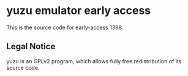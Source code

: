 yuzu emulator early access
=============

This is the source code for early-access 1398.

## Legal Notice

yuzu is an GPLv2 program, which allows fully free redistribution of its source code.